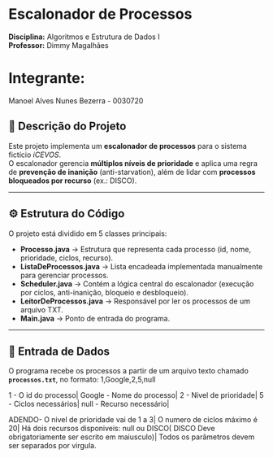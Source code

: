 # Escalonador de Processos 

**Disciplina:** Algoritmos e Estrutura de Dados I  
**Professor:** Dimmy Magalhães  
  

# Integrante:
Manoel Alves Nunes Bezerra - 0030720


## 📖 Descrição do Projeto
Este projeto implementa um **escalonador de processos** para o sistema fictício *iCEVOS*.  
O escalonador gerencia **múltiplos níveis de prioridade** e aplica uma regra de **prevenção de inanição** (anti-starvation), além de lidar com **processos bloqueados por recurso** (ex.: DISCO).  


---

## ⚙️ Estrutura do Código
O projeto está dividido em 5 classes principais:

- **Processo.java** → Estrutura que representa cada processo (id, nome, prioridade, ciclos, recurso).  
- **ListaDeProcessos.java** → Lista encadeada implementada manualmente para gerenciar processos.  
- **Scheduler.java** → Contém a lógica central do escalonador (execução por ciclos, anti-inanição, bloqueio e desbloqueio).  
- **LeitorDeProcessos.java** → Responsável por ler os processos de um arquivo TXT.  
- **Main.java** → Ponto de entrada do programa.  

---

## 📂 Entrada de Dados
O programa recebe os processos a partir de um arquivo texto chamado **`processos.txt`**, no formato:
1,Google,2,5,null

1 - O id do processo|
Google - Nome do processo|
2 - Nivel de prioridade|
5 - Ciclos necessários|
null - Recurso necessário|

ADENDO-
O nivel de prioridade vai de 1 a 3|
O numero de ciclos máximo é 20|
Há dois recursos disponiveis: null ou DISCO( DISCO Deve obrigatoriamente ser escrito em maiusculo)|
Todos os parâmetros devem ser separados por virgula.

